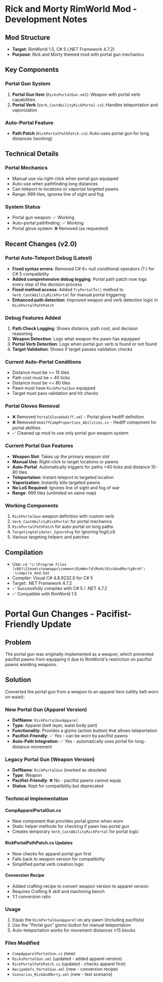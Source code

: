 # Rick and Morty RimWorld Mod - Development Notes

## Mod Structure
- **Target**: RimWorld 1.5, C# 5 (.NET Framework 4.7.2)
- **Purpose**: Rick and Morty themed mod with portal gun mechanics

## Key Components

### Portal Gun System
1. **Portal Gun Item** (`RicksPortalGun.xml`): Weapon with portal verb capabilities
2. **Portal Verb** (`Verb_CastAbilityRickPortal.cs`): Handles teleportation and vaporization

### Auto-Portal Feature
- **Path Patch** (`RickPortalPathPatch.cs`): Auto-uses portal gun for long distances (working)

## Technical Details

### Portal Mechanics
- Manual use via right-click when portal gun equipped
- Auto-use when pathfinding long distances  
- Can teleport to locations or vaporize targeted pawns
- Range: 999 tiles, ignores line of sight and fog

### System Status
- Portal gun weapon: ✅ Working
- Auto-portal pathfinding: ✅ Working  
- Portal glove system: ❌ Removed (as requested)

## Recent Changes (v2.0)

### Portal Auto-Teleport Debug (Latest)
- **Fixed syntax errors**: Removed C# 6+ null conditional operators (?.) for C# 5 compatibility
- **Added comprehensive debug logging**: Portal path patch now logs every step of the decision process
- **Fixed method access**: Added `TryPortalTo()` method to `Verb_CastAbilityRickPortal` for manual portal triggering
- **Enhanced path detection**: Improved weapon and verb detection logic in `RickPortalPathPatch`

### Debug Features Added
1. **Path Check Logging**: Shows distance, path cost, and decision reasoning
2. **Weapon Detection**: Logs what weapon the pawn has equipped
3. **Portal Verb Detection**: Logs when portal gun verb is found or not found
4. **Target Validation**: Shows if target passes validation checks

### Current Auto-Portal Conditions
- Distance must be >= 15 tiles
- Path cost must be > 40 ticks
- Distance must be <= 80 tiles  
- Pawn must have `RickPortalGun` equipped
- Target must pass validation and hit checks

### Portal Gloves Removal
- ❌ Removed `PortalGloveHediff.xml` - Portal glove hediff definition
- ❌ Removed `HediffCompProperties_Abilities.cs` - Hediff component for portal abilities
- ✅ Cleaned up mod to use only portal gun weapon system

### Current Portal Gun Features
- **Weapon Slot**: Takes up the primary weapon slot
- **Manual Use**: Right-click to target locations or pawns
- **Auto-Portal**: Automatically triggers for paths >40 ticks and distance 15-80 tiles
- **Teleportation**: Instant teleport to targeted location
- **Vaporization**: Instantly kills targeted pawns
- **No LoS Required**: Ignores line of sight and fog of war
- **Range**: 999 tiles (unlimited on same map)

### Working Components
1. `RickPortalGun` weapon definition with custom verb
2. `Verb_CastAbilityRickPortal` for portal mechanics
3. `RickPortalPathPatch` for auto-portal on long paths
4. `TargetingValidator_IgnoreFog` for ignoring fog/LoS
5. Various targeting helpers and patches

## Compilation
- Use: `cd "c:\Program Files (x86)\Steam\steamapps\common\RimWorld\Mods\RickAndMortyBruh"; .\compile_mod.bat`
- Compiler: Visual C# 4.8.9232.0 for C# 5
- Target: .NET Framework 4.7.2
- ✅ Successfully compiles with C# 5 / .NET 4.7.2
- ✅ Compatible with RimWorld 1.5

# Portal Gun Changes - Pacifist-Friendly Update

## Problem
The portal gun was originally implemented as a weapon, which prevented pacifist pawns from equipping it due to RimWorld's restriction on pacifist pawns wielding weapons.

## Solution
Converted the portal gun from a weapon to an apparel item (utility belt worn on waist):

### New Portal Gun (Apparel Version)
- **DefName**: `RickPortalGunApparel`
- **Type**: Apparel (belt layer, waist body part)
- **Functionality**: Provides a gizmo (action button) that allows teleportation
- **Pacifist-Friendly**: ✅ Yes - can be worn by pacifist pawns
- **Auto-Path Integration**: ✅ Yes - automatically uses portal for long-distance movement

### Legacy Portal Gun (Weapon Version)
- **DefName**: `RickPortalGun` (marked as obsolete)
- **Type**: Weapon
- **Pacifist-Friendly**: ❌ No - pacifist pawns cannot equip
- **Status**: Kept for compatibility but deprecated

### Technical Implementation

#### CompApparelPortalGun.cs
- New component that provides portal gizmo when worn
- Static helper methods for checking if pawn has portal gun
- Creates temporary `Verb_CastAbilityRickPortal` for portal logic

#### RickPortalPathPatch.cs Updates
- Now checks for apparel portal gun first
- Falls back to weapon version for compatibility
- Simplified portal verb creation logic

#### Conversion Recipe
- Added crafting recipe to convert weapon version to apparel version
- Requires Crafting 8 skill and machining bench
- 1:1 conversion ratio

### Usage
1. Equip the `RickPortalGunApparel` on any pawn (including pacifists)
2. Use the "Portal gun" gizmo button for manual teleportation
3. Auto-teleportation works for movement distances ≥15 blocks

### Files Modified
- `CompApparelPortalGun.cs` (new)
- `RicksPortalGun.xml` (updated - added apparel version)
- `RickPortalPathPatch.cs` (updated - checks apparel first)
- `RecipeDefs_PortalGun.xml` (new - conversion recipe)
- `Scenarios_RickAndMorty.xml` (new - test scenario)
